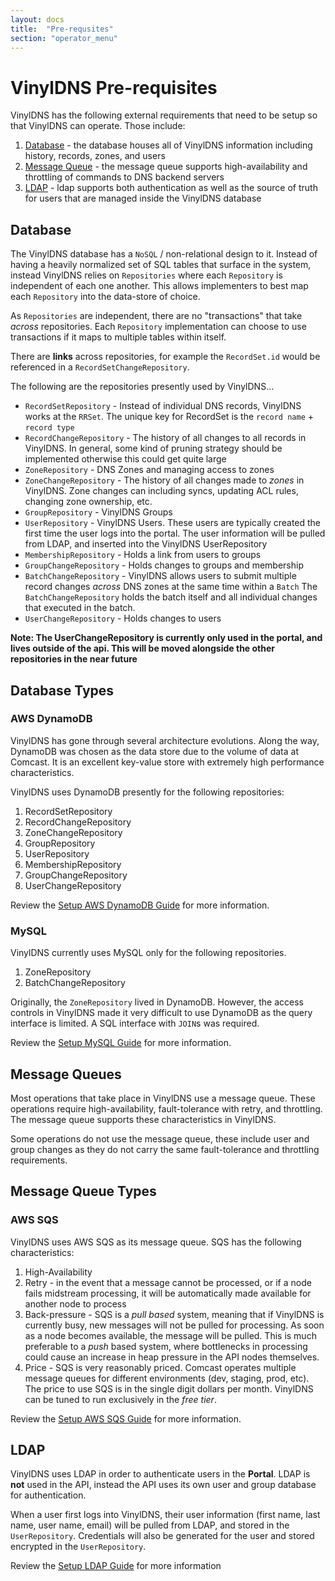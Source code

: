 ```yaml
---
layout: docs
title:  "Pre-requsites"
section: "operator_menu"
---
```


# VinylDNS Pre-requisites
VinylDNS has the following external requirements that need to be setup so that VinylDNS can operate.  Those include:

1. [Database](database) - the database houses all of VinylDNS information including history, records, zones, and users
1. [Message Queue](message-queue) - the message queue supports high-availability and throttling of commands to DNS backend servers
1. [LDAP](ldap) - ldap supports both authentication as well as the source of truth for users that are managed inside the VinylDNS database

## Database
[database]: #database

The VinylDNS database has a `NoSQL` / non-relational design to it.  Instead of having a heavily normalized set of SQL tables
that surface in the system, instead VinylDNS relies on `Repositories` where each `Repository` is independent of each one another.
This allows implementers to best map each `Repository` into the data-store of choice.

As `Repositories` are independent, there are no "transactions" that take _across_ repositories.  Each `Repository` implementation
can choose to use transactions if it maps to multiple tables within itself.

There are **links** across repositories, for example the `RecordSet.id` would be referenced in a `RecordSetChangeRepository`.

The following are the repositories presently used by VinylDNS...

* `RecordSetRepository` - Instead of individual DNS records, VinylDNS works at the `RRSet`.  The unique key for RecordSet is
the `record name` + `record type`
* `RecordChangeRepository` - The history of all changes to all records in VinylDNS.  In general, some kind of pruning strategy
should be implemented otherwise this could get quite large
* `ZoneRepository` - DNS Zones and managing access to zones
* `ZoneChangeRepository` - The history of all changes made to _zones_ in VinylDNS.  Zone changes can including syncs,
updating ACL rules, changing zone ownership, etc.
* `GroupRepository` - VinylDNS Groups
* `UserRepository` - VinylDNS Users.  These users are typically created the first time the user logs into the portal.
The user information will be pulled from LDAP, and inserted into the VinylDNS UserRepository
* `MembershipRepository` - Holds a link from users to groups
* `GroupChangeRepository` - Holds changes to groups and membership
* `BatchChangeRepository` - VinylDNS allows users to submit multiple record changes _across_ DNS zones at the same time within a `Batch`
The `BatchChangeRepository` holds the batch itself and all individual changes that executed in the batch.
* `UserChangeRepository` - Holds changes to users

**Note: The UserChangeRepository is currently only used in the portal, and lives outside of the api.  This will be moved
alongside the other repositories in the near future**

## Database Types
### AWS DynamoDB
VinylDNS has gone through several architecture evolutions.  Along the way, DynamoDB was chosen as the data store due to
the volume of data at Comcast.  It is an excellent key-value store with extremely high performance characteristics.

VinylDNS uses DynamoDB presently for the following repositories:

1. RecordSetRepository
1. RecordChangeRepository
1. ZoneChangeRepository
1. GroupRepository
1. UserRepository
1. MembershipRepository
1. GroupChangeRepository
1. UserChangeRepository

Review the [Setup AWS DynamoDB Guide](setup-dynamodb) for more information.

### MySQL
VinylDNS currently uses MySQL only for the following repositories.

1. ZoneRepository
1. BatchChangeRepository

Originally, the `ZoneRepository` lived in DynamoDB.  However, the access controls in VinylDNS made it very difficult
to use DynamoDB as the query interface is limited.  A SQL interface with `JOIN`s was required.

Review the [Setup MySQL Guide](setup-mysql) for more information.

## Message Queues
Most operations that take place in VinylDNS use a message queue.  These operations require high-availability, fault-tolerance
with retry, and throttling.  The message queue supports these characteristics in VinylDNS.

Some operations do not use the message queue, these include user and group changes as they do not carry the same
fault-tolerance and throttling requirements.

## Message Queue Types
### AWS SQS
VinylDNS uses AWS SQS as its message queue.  SQS has the following characteristics:

1. High-Availability
1. Retry - in the event that a message cannot be processed, or if a node fails midstream processing, it will be automatically
made available for another node to process
1. Back-pressure - SQS is a _pull based_ system, meaning that if VinylDNS is currently busy, new messages will not be pulled for processing.
As soon as a node becomes available, the message will be pulled.  This is much preferable to a _push_ based system, where
bottlenecks in processing could cause an increase in heap pressure in the API nodes themselves.
1. Price - SQS is very reasonably priced.  Comcast operates multiple message queues for different environments (dev, staging, prod, etc).
The price to use SQS is in the single digit dollars per month.  VinylDNS can be tuned to run exclusively in the _free tier_.

Review the [Setup AWS SQS Guide](setup-sqs) for more information.

## LDAP
VinylDNS uses LDAP in order to authenticate users in the **Portal**.  LDAP is **not** used in the API, instead the API uses
its own user and group database for authentication.

When a user first logs into VinylDNS, their user information (first name, last name, user name, email) will be pulled from
LDAP, and stored in the `UserRepository`.  Credentials will also be generated for the user and stored encrypted in the `UserRepository`.

Review the [Setup LDAP Guide](setup-ldap) for more information
